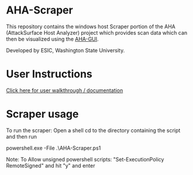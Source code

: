 # AHA-Scraper
This repository contains the windows host Scraper portion of the AHA (AttackSurface Host Analyzer) project which provides scan data which can then be visualized using the [AHA-GUI](https://github.com/aha-project/AHA-GUI).

Developed by ESIC, Washington State University.

# User Instructions
[Click here for user walkthrough / documentation](https://aha-project.github.io/)

# Scraper usage
To run the scraper:
Open a shell
cd to the directory containing the script and then run

powershell.exe -File .\AHA-Scraper.ps1

Note:
To Allow unsigned powershell scripts:
"Set-ExecutionPolicy RemoteSigned"
and hit "y" and enter
